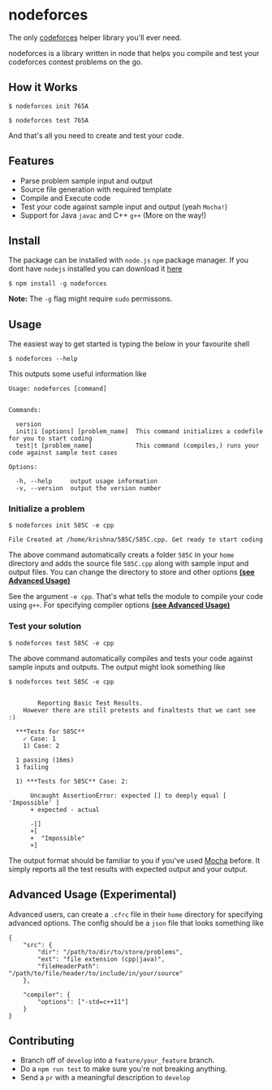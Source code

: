 # nodeforces
The only [codeforces](http://codeforces.com/) helper library you'll ever need.

nodeforces is a library written in node that helps you compile and test your codeforces contest problems on the go.

## How it Works
```
$ nodeforces init 765A

$ nodeforces test 765A
```
And that's all you need to create and test your code.

## Features
- Parse problem sample input and output
- Source file generation with required template
- Compile and Execute code
- Test your code against sample input and output (yeah `Mocha!`)
- Support for Java `javac` and C++ `g++` (More on the way!)

## Install
The package can be installed with `node.js` `npm` package manager. If you dont have `nodejs` installed you can download it [here](https://nodejs.org/en/download/)

```
$ npm install -g nodeforces
```

**Note:** The `-g` flag might require `sudo` permissons.

## Usage

The easiest way to get started is typing the below in your favourite shell

```
$ nodeforces --help
```

This outputs some useful information like
```
Usage: nodeforces [command]


Commands:

  version
  init|i [options] [problem_name]  This command initializes a codefile for you to start coding
  test|t [problem_name]            This command (compiles,) runs your code against sample test cases

Options:

  -h, --help     output usage information
  -v, --version  output the version number
```

### Initialize a problem
```
$ nodeforces init 585C -e cpp

File Created at /home/krishna/585C/585C.cpp. Get ready to start coding

```
The above command automatically creats a folder `585C` in your `home` directory and adds the source file `585C.cpp` along with sample input and output files. You can change the directory to store and other options [**(see Advanced Usage)**](#advanced-usage)

See the argument `-e cpp`. That's what tells the module to compile your code using `g++`. For specifying compiler options [**(see Advanced Usage)**](#advanced-usage)

### Test your solution
```
$ nodeforces test 585C -e cpp
```

The above command automatically compiles and tests your code against sample inputs and outputs. The output might look something like

```
$ nodeforces test 585C -e cpp


		Reporting Basic Test Results.
	However there are still pretests and finaltests that we cant see :)

  ***Tests for 585C**
    ✓ Case: 1
    1) Case: 2

  1 passing (16ms)
  1 failing

  1) ***Tests for 585C** Case: 2:

      Uncaught AssertionError: expected [] to deeply equal [ 'Impossible' ]
      + expected - actual

      -[]
      +[
      +  "Impossible"
      +]
```

The output format should be familiar to you if you've used [Mocha](https://mochajs.org/) before. It simply reports all the test results with expected output and your output.


## Advanced Usage (Experimental)
Advanced users, can create a `.cfrc` file in their `home` directory for specifying advanced options. The config should be a `json` file that looks something like

```
{
    "src": {
        "dir": "/path/to/dir/to/store/problems",
        "ext": "file extension (cpp|java)",
        "fileHeaderPath": "/path/to/file/header/to/include/in/your/source"
    },

    "compiler": {
        "options": ["-std=c++11"]
    }
}
```

## Contributing
- Branch off of `develop` into a `feature/your_feature` branch.
- Do a `npm run test` to make sure you're not breaking anything.
- Send a `pr` with a meaningful description to `develop`
